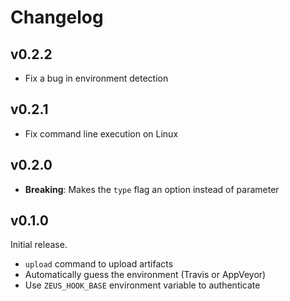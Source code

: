 # Changelog

## v0.2.2

 - Fix a bug in environment detection

## v0.2.1

 - Fix command line execution on Linux

## v0.2.0

 - **Breaking**: Makes the `type` flag an option instead of parameter

## v0.1.0

Initial release.

 - `upload` command to upload artifacts
 - Automatically guess the environment (Travis or AppVeyor)
 - Use `ZEUS_HOOK_BASE` environment variable to authenticate
